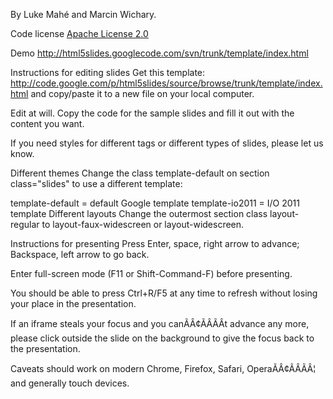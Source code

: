 By Luke Mahé and Marcin Wichary.

Code license
[Apache License 2.0](http://www.apache.org/licenses/LICENSE-2.0)

Demo
http://html5slides.googlecode.com/svn/trunk/template/index.html

Instructions for editing slides
Get this template: http://code.google.com/p/html5slides/source/browse/trunk/template/index.html and copy/paste it to a new file on your local computer.

Edit at will. Copy the code for the sample slides and fill it out with the content you want.

If you need styles for different tags or different types of slides, please let us know.

Different themes
Change the class template-default on section class="slides" to use a different template:

template-default = default Google template
template-io2011 = I/O 2011 template
Different layouts
Change the outermost section class layout-regular to layout-faux-widescreen or layout-widescreen.

Instructions for presenting
Press Enter, space, right arrow to advance; Backspace, left arrow to go back.

Enter full-screen mode (F11 or Shift-Command-F) before presenting.

You should be able to press Ctrl+R/F5 at any time to refresh without losing your place in the presentation.

If an iframe steals your focus and you canÃÂ¢ÃÂÃÂt advance any more, please click outside the slide on the background to give the focus back to the presentation.

Caveats
should work on modern Chrome, Firefox, Safari, OperaÃÂ¢ÃÂÃÂ¦ and generally touch devices.